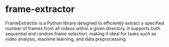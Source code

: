 # frame-extractor
FrameExtractor is a Python library designed to efficiently extract a specified number of frames from all videos within a given directory. It supports both sequential and random frame selection, making it ideal for tasks such as video analysis, machine learning, and data preprocessing.
